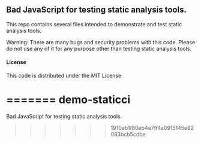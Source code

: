 Bad JavaScript for testing static analysis tools.
--------------------------------------------------


This repo contains several files intended to demonstrate and test static analysis tools.

Warning: There are many bugs and security problems with this code. Please do not use any of it for any purpose other than testing static analysis tools.


#### License

This code is distributed under the MIT License.


=======
demo-staticci
=============

Bad JavaScript for testing static analysis tools.
>>>>>>> 1910eb1f80eb4e7ff4a0915145e82083bcb5cdbe
